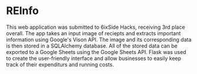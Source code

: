 <h1> REInfo </h1>

This web application was submitted to 6ixSide Hacks, receiving 3rd place overall. The app takes an input image of reciepts and extracts important information using 
Google's Vison API. The image and its corresponding data is then stored in a SQLAlchemy database. All of the stored data can be exported to a Google Sheets using the
Google Sheets API. Flask was used to create the user-friendly interface and allow businesses to easily keep track of their expenditurs and running costs.
